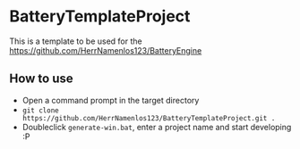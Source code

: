 # BatteryTemplateProject

This is a template to be used for the https://github.com/HerrNamenlos123/BatteryEngine

## How to use

 - Open a command prompt in the target directory
 - `git clone https://github.com/HerrNamenlos123/BatteryTemplateProject.git .`
 - Doubleclick `generate-win.bat`, enter a project name and start developing :P
